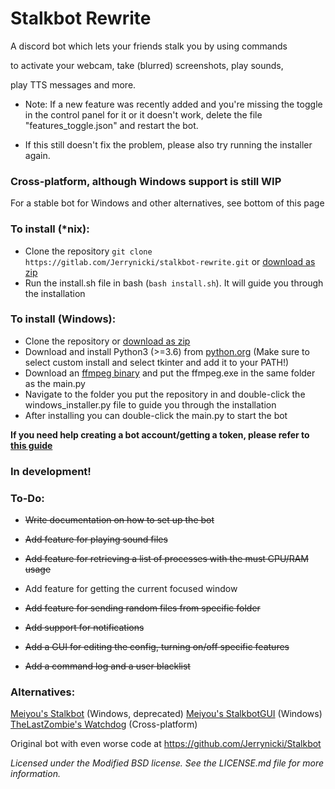 # Stalkbot Rewrite

A discord bot which lets your friends stalk you by using commands 

to activate your webcam, take (blurred) screenshots, play sounds,

play TTS messages and more.

* Note: If a new feature was recently added and you're missing the toggle in the control panel for it or it doesn't work,
delete the file "features_toggle.json" and restart the bot.
 
* If this still doesn't fix the problem, please also try running the installer again.

### Cross-platform, although Windows support is still WIP

For a stable bot for Windows and other alternatives, see bottom of this page

### To install (\*nix):
* Clone the repository `git clone https://gitlab.com/Jerrynicki/stalkbot-rewrite.git` or [download as zip](https://gitlab.com/Jerrynicki/stalkbot-rewrite/-/archive/master/stalkbot-rewrite-master.zip)
* Run the install.sh file in bash (`bash install.sh`). It will guide you through the installation

### To install (Windows):
* Clone the repository or [download as zip](https://gitlab.com/Jerrynicki/stalkbot-rewrite/-/archive/master/stalkbot-rewrite-master.zip)
* Download and install Python3 (>=3.6) from [python.org](https://python.org) (Make sure to select custom install and select tkinter and add it to your PATH!)
* Download an [ffmpeg binary](https://ffmpeg.zeranoe.com/builds/win32/static/ffmpeg-4.2.1-win32-static.zip) and put the ffmpeg.exe in the same folder as the main.py
* Navigate to the folder you put the repository in and double-click the windows_installer.py file to guide you through the installation
* After installing you can double-click the main.py to start the bot

**If you need help creating a bot account/getting a token, please refer to [this guide](https://discordpy.readthedocs.io/en/latest/discord.html)**

### **In development!**

### To-Do:

* ~~Write documentation on how to set up the bot~~

* ~~Add feature for playing sound files~~

* ~~Add feature for retrieving a list of processes with the must CPU/RAM usage~~

* Add feature for getting the current focused window

* ~~Add feature for sending random files from specific folder~~

* ~~Add support for notifications~~

* ~~Add a GUI for editing the config, turning on/off specific features~~

* ~~Add a command log and a user blacklist~~

### Alternatives:

[Meiyou's Stalkbot](https://github.com/M3IY0U/Stalkbot) (Windows, deprecated)
[Meiyou's StalkbotGUI](https://github.com/M3IY0U/StalkbotGUI) (Windows)
[TheLastZombie's Watchdog](https://github.com/TheLastZombie/Watchdog) (Cross-platform)

Original bot with even worse code at https://github.com/Jerrynicki/Stalkbot

*Licensed under the Modified BSD license. See the LICENSE.md file for more information.*
